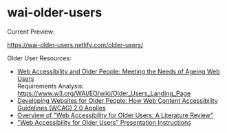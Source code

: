 # wai-older-users

Current Preview:

https://wai-older-users.netlify.com/older-users/

Older User Resources:

* <a href="https://www.w3.org/WAI/older-users/">Web Accessibility and Older People: Meeting the Needs of Ageing Web Users</a>
<br/>Requirements Analysis: https://www.w3.org/WAI/EO/wiki/Older_Users_Landing_Page
* <a href="https://www.w3.org/WAI/older-users/developing">Developing Websites for Older People: How Web Content Accessibility Guidelines (WCAG) 2.0 Applies</a>
* <a href="https://www.w3.org/WAI/intro/wai-age-literature">Overview of "Web Accessibility for Older Users: A Literature Review"</a>
* <a href="https://www.w3.org/WAI/presentations/ageing/">"Web Accessibility for Older Users" Presentation Instructions</a>
